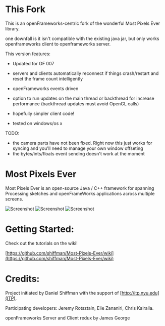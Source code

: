 # This Fork
This is an openFrameworks-centric fork of the wonderful Most Pixels Ever library.  

one downfall is it isn't compatible with the existing java jar, but only works openframeworks client  to openframeworks server.

This version features:

* Updated for OF 007

* servers and clients automatically reconnect if things crash/restart and reset the frame count intelligently

* openFrameworks events driven

* option to run updates on the main thread or backthread for increase performance (backthread updates must avoid OpenGL calls)

* hopefully simpler client code!

* tested on windows/os x

TODO:
* the camera parts have not been fixed. Right now this just works for syncing and you'll need to manage your own window offseting
* the bytes/ints/floats event sending doesn't work at the moment

# Most Pixels Ever

Most Pixels Ever is an open-source Java / C++ framework for spanning Processing sketches and openFrameWorks applications across multiple screens.

![Screenshot](http://farm3.static.flickr.com/2199/2124879919_6a8e447903_m.jpg)  ![Screenshot](http://farm3.static.flickr.com/2201/2125653100_1954bd6189_m.jpg)  ![Screenshot](http://farm3.static.flickr.com/2190/2124878313_c302b6aac7_m.jpg)

# Getting Started:

Check out the tutorials on the wiki!

[https://github.com/shiffman/Most-Pixels-Ever/wiki](https://github.com/shiffman/Most-Pixels-Ever/wiki)

# Credits:

Project initiated by Daniel Shiffman with the support of [http://itp.nyu.edu](ITP).

Participating developers: Jeremy Rotsztain, Elie Zananiri, Chris Kairalla.

openFrameworks Server and Client redux by James George